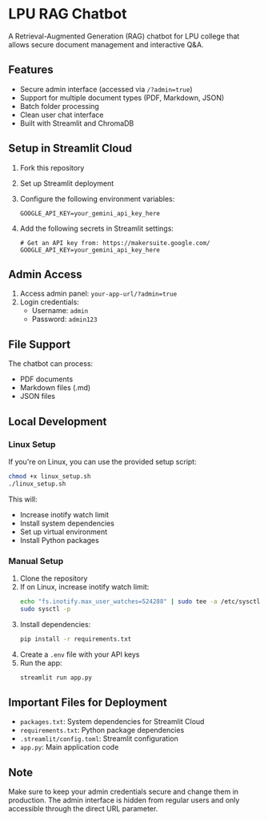 # LPU RAG Chatbot

A Retrieval-Augmented Generation (RAG) chatbot for LPU college that allows secure document management and interactive Q&A.

## Features

- Secure admin interface (accessed via `/?admin=true`)
- Support for multiple document types (PDF, Markdown, JSON)
- Batch folder processing
- Clean user chat interface
- Built with Streamlit and ChromaDB

## Setup in Streamlit Cloud

1. Fork this repository
2. Set up Streamlit deployment
3. Configure the following environment variables:
   ```
   GOOGLE_API_KEY=your_gemini_api_key_here
   ```

4. Add the following secrets in Streamlit settings:
   ```
   # Get an API key from: https://makersuite.google.com/
   GOOGLE_API_KEY=your_gemini_api_key_here
   ```

## Admin Access

1. Access admin panel: `your-app-url/?admin=true`
2. Login credentials:
   - Username: `admin`
   - Password: `admin123`

## File Support

The chatbot can process:
- PDF documents
- Markdown files (.md)
- JSON files

## Local Development

### Linux Setup
If you're on Linux, you can use the provided setup script:
```bash
chmod +x linux_setup.sh
./linux_setup.sh
```
This will:
- Increase inotify watch limit
- Install system dependencies
- Set up virtual environment
- Install Python packages

### Manual Setup
1. Clone the repository
2. If on Linux, increase inotify watch limit:
   ```bash
   echo "fs.inotify.max_user_watches=524288" | sudo tee -a /etc/sysctl.conf
   sudo sysctl -p
   ```
3. Install dependencies:
   ```bash
   pip install -r requirements.txt
   ```
4. Create a `.env` file with your API keys
5. Run the app:
   ```bash
   streamlit run app.py
   ```

## Important Files for Deployment

- `packages.txt`: System dependencies for Streamlit Cloud
- `requirements.txt`: Python package dependencies
- `.streamlit/config.toml`: Streamlit configuration
- `app.py`: Main application code

## Note

Make sure to keep your admin credentials secure and change them in production. The admin interface is hidden from regular users and only accessible through the direct URL parameter.
